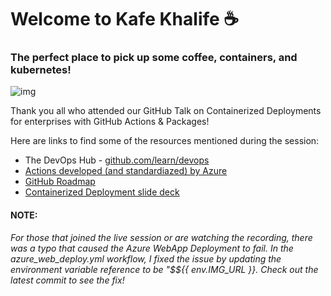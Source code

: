 # Welcome to Kafe Khalife :coffee:
### The perfect place to pick up some coffee, containers, and kubernetes! 

![img](https://github.com/KafeKhalife/kafekhalife.github.io/blob/main/demo/TitlePage.png)

Thank you all who attended our GitHub Talk on Containerized Deployments for enterprises with GitHub Actions & Packages! 

Here are links to find some of the resources mentioned during the session:
- The DevOps Hub - [github.com/learn/devops](github.com/learn/devops)
- [Actions developed (and standardiazed) by Azure](https://github.com/Azure/actions)
- [GitHub Roadmap](https://github.com/github/roadmap/projects/1)
- [Containerized Deployment slide deck](https://github.com/KafeKhalife/kafekhalife.github.io/blob/main/demo/GitHub_Talk_10_22_20%20-%20Containerized_Deployments_with_Actions%26Packages.pdf)


#### NOTE:  
_For those that joined the live session or are watching the recording, there was a typo that caused the Azure WebApp Deployment to fail. In the azure_web_deploy.yml workflow, I fixed the issue by updating the environment variable reference to be "$${{ env.IMG_URL }}. Check out the latest commit to see the fix!_

